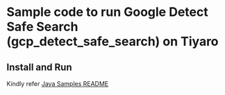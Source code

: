 # Sample code to run Google Detect Safe Search (gcp_detect_safe_search) on Tiyaro

## Install and Run
Kindly refer [Java Samples README](../../../../../../../../README.md)